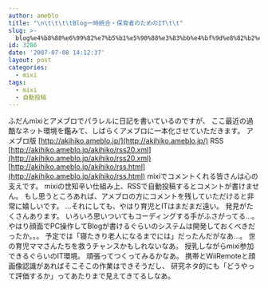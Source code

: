 ```yaml
---
author: ameblo
title: "\n\t\t\t\tBlog一時統合・保育者のためのIT\t\t"
slug: >-
  blog%e4%b8%80%e6%99%82%e7%b5%b1%e5%90%88%e3%83%bb%e4%bf%9d%e8%82%b2%e8%80%85%e3%81%ae%e3%81%9f%e3%82%81%e3%81%aeit
id: 3286
date: '2007-07-08 14:12:37'
layout: post
categories:
  - mixi
tags:
  - mixi
  - 自動投稿
---
```


ふだんmixiとアメブロでパラレルに日記を書いているのですが、 ここ最近の過酷なネット環境を鑑みて、しばらくアメブロに一本化させていただきます。 アメブロ版 [http://akihiko.ameblo.jp/](http://akihiko.ameblo.jp/) RSS [http://akihiko.ameblo.jp/akihiko/rss20.xml](http://akihiko.ameblo.jp/akihiko/rss20.xml) [http://akihiko.ameblo.jp/akihiko/rss.html](http://akihiko.ameblo.jp/akihiko/rss.html) mixiでコメントくれる皆さんは心の支えです。 mixiの世知辛い仕組み上、RSSで自動投稿するとコメントが書けません。 もし思うところあれば、アメブロの方にコメントを残していただけると非常に嬉しいです。 …それにしても、やはり育児とITはまだまだ遠い。 発見がたくさんあります。 いろいろ思いついてもコーディングする手がふさがってる…。 やはり顔面でPC操作してBlogが書けるぐらいのシステムは開発しておくべきだったか。。。 予定では「寝たきり老人になるまでには」だったんだがなあ…。 世の育児ママさんたちを救うチャンスかもしれないなあ。 授乳しながらmixi参加できるぐらいのIT環境。 頑張ってつくってみるかなあ。 携帯とWiiRemoteと顔画像認識があればそこそこの作業はできそうだし、 研究ネタ的にも「どうやって評価するか」ってあたりまで見えてきてるしなあ。